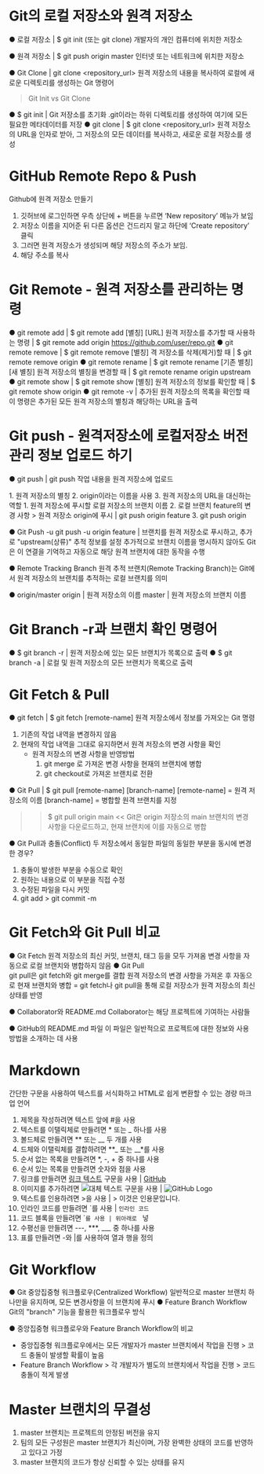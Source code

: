 # Git의 로컬 저장소와 원격 저장소

● 로컬 저장소 | $ git init (또는 git clone)
개발자의 개인 컴퓨터에 위치한 저장소

● 원격 저장소 | $ git push origin master
인터넷 또는 네트워크에 위치한 저장소

● Git Clone | git clone <repository_url>
원격 저장소의 내용을 복사하여 로컬에 새로운 디렉토리를 생성하는 Git 명령어

> Git Init vs Git Clone

● $ git init | Git 저장소를 초기화
.git이라는 하위 디렉토리를 생성하여 여기에 모든 필요한 메타데이터를 저장
● git clone | $ git clone <repository_url>
원격 저장소의 URL을 인자로 받아, 그 저장소의 모든 데이터를 복사하고, 새로운 로컬 저장소를 생성

# GitHub Remote Repo & Push

Github에 원격 저장소 만들기
1. 깃허브에 로그인하면 우측 상단에 + 버튼을 누르면 ‘New repository’ 메뉴가 보임
2. 저장소 이름을 지어준 뒤 다른 옵션은 건드리지 말고 하단에 ‘Create repository’  클릭
3. 그러면 원격 저장소가 생성되며 해당 저장소의 주소가 보임.
4. 해당 주소를 복사

# Git Remote - 원격 저장소를 관리하는 명령
● git remote add | $ git remote add [별칭] [URL]
원격 저장소를 추가할 때 사용하는 명령 | $ git remote add origin <https://github.com/user/repo.git>
● git remote remove | $ git remote remove [별칭]
격 저장소를 삭제(제거)할 때 | $ git remote remove origin
● git remote rename | $ git remote rename [기존 별칭] [새 별칭]
원격 저장소의 별칭을 변경할 때 | $ git remote rename origin upstream
● git remote show | $ git remote show [별칭]
원격 저장소의 정보를 확인할 때 | $ git remote show origin
● git remote -v | 추가된 원격 저장소의 목록을 확인할 때
이 명령은 추가된 모든 원격 저장소의 별칭과 해당하는 URL을 출력

# Git push - 원격저장소에 로컬저장소 버전관리 정보 업로드 하기 

● git push | git push <remote> <branch>
작업 내용을 원격 저장소에 업로드

<remote>
1. 원격 저장소의 별칭 
2. origin이라는 이름을 사용
3. 원격 저장소의 URL을 대신하는 역할

<branch>
1. 원격 저장소에 푸시할 로컬 저장소의 브랜치 이름
2. 로컬 브랜치 feature의 변경 사항 > 원격 저장소 origin에 푸시 | git push origin feature
3. git push origin

● Git Push -u
git push -u origin feature | 브랜치를 원격 저장소로 푸시하고, 추가로 "upstream(상류)" 추적 정보를 설정
추가적으로 브랜치 이름을 명시하지 않아도 Git은 이 연결을 기억하고 자동으로 해당 원격 브랜치에 대한 동작을 수행

● Remote Tracking Branch
원격 추적 브랜치(Remote Tracking Branch)는 Git에서 원격 저장소의 브랜치를 추적하는 로컬 브랜치를 의미

● origin/master
origin | 원격 저장소의 이름
master | 원격 저장소의 브랜치 이름

# Git Branch -r과 브랜치 확인 명령어

● $ git branch -r | 원격 저장소에 있는 모든 브랜치가 목록으로 출력
● $ git branch -a | 로컬 및 원격 저장소의 모든 브랜치가 목록으로 출력

# Git Fetch & Pull

● git fetch | $ git fetch [remote-name]
원격 저장소에서 정보를 가져오는 Git 명령
1. 기존의 작업 내역을 변경하지 않음
2. 현재의 작업 내역을 그대로 유지하면서 원격 저장소의 변경 사항을 확인
   - 원격 저장소의 변경 사항을 반영방법
     1) git merge 로 가져온 변경 사항을 현재의 브랜치에 병합
     2) git checkout로 가져온 브랜치로 전환

● Git Pull | $ git pull [remote-name] [branch-name]
[remote-name] = 원격 저장소의 이름
[branch-name] = 병합할 원격 브랜치를 지정
>> $ git pull origin main <<
Git은 origin 저장소의 main 브랜치의 변경 사항을 다운로드하고, 현재 브랜치에 이를 자동으로 병합

● Git Pull과 충돌(Conflict)
두 저장소에서 동일한 파일의 동일한 부분을 동시에 변경한 경우?
1. 충돌이 발생한 부분을 수동으로 확인
2. 원하는 내용으로 이 부분을 직접 수정
3. 수정된 파일을 다시 커밋
4. git add > git commit -m

# Git Fetch와 Git Pull 비교

● Git Fetch 
원격 저장소의 최신 커밋, 브랜치, 태그 등을 모두 가져옴
변경 사항을 자동으로 로컬 브랜치와 병합하지 않음
● Git Pull  
git pull은 git fetch와 git merge를 결합
원격 저장소의 변경 사항을 가져온 후 자동으로 현재 브랜치와 병합
= git fetch나 git pull을 통해 로컬 저장소가 원격 저장소의 최신 상태를 반영

● Collaborator와 README.md
Collaborator는 해당 프로젝트에 기여하는 사람들

● GitHub의 README.md 파일
이 파일은 일반적으로 프로젝트에 대한 정보와 사용 방법을 소개하는 데 사용

# Markdown
간단한 구문을 사용하여 텍스트를 서식화하고 HTML로 쉽게 변환할 수 있는 경량 마크업 언어
1. 제목을 작성하려면 텍스트 앞에 #을 사용
2. 텍스트를 이탤릭체로 만들려면 * 또는 _ 하나를 사용
3. 볼드체로 만들려면 ** 또는 __ 두 개를 사용
4. 드체와 이탤릭체를 결합하려면 **_ 또는 __*를 사용
5. 순서 없는 목록을 만들려면 *, -, + 중 하나를 사용
6. 순서 있는 목록을 만들려면 숫자와 점을 사용
7. 링크를 만들려면 [링크 텍스트](URL) 구문을 사용 | [GitHub](<http://github.com>)
8. 이미지를 추가하려면 ![대체 텍스트](URL) 구문을 사용 | ![GitHub Logo](/images/logo.png)
9. 텍스트를 인용하려면 >을 사용 | > 이것은 인용문입니다.
10. 인라인 코드를 만들려면 \`를 사용 | `인라인 코드`
11. 코드 블록을 만들려면 \```를 사용 | 위아래로 `` 넣
12. 수평선을 만들려면 ---, ***, ___ 중 하나를 사용
13. 표를 만들려면 -와 |를 사용하여 열과 행을 정의
    
#  Git Workflow
● Git 중앙집중형 워크플로우(Centralized Workflow)
일반적으로 master 브랜치 하나만을 유지하며, 모든 변경사항을 이 브랜치에 푸시
● Feature Branch Workflow
Git의 "branch" 기능을 활용한 워크플로우 방식

● 중앙집중형 워크플로우와 Feature Branch Workflow의 비교
- 중앙집중형 워크플로우에서는 모든 개발자가 master 브랜치에서 작업을 진행 > 코드 충돌이 발생할 확률이 높음
- Feature Branch Workflow > 각 개발자가 별도의 브랜치에서 작업을 진행 > 코드 충돌이 적게 발생

# Master 브랜치의 무결성
1. master 브랜치는 프로젝트의 안정된 버전을 유지
2. 팀의 모든 구성원은 master 브랜치가 최신이며, 가장 완벽한 상태의 코드를 반영하고 있다고 가정
3. master 브랜치의 코드가 항상 신뢰할 수 있는 상태를 유지

